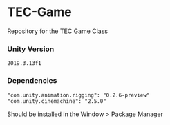 # TEC-Game
Repository for the TEC Game Class

### Unity Version
```
2019.3.13f1
```

### Dependencies
```
"com.unity.animation.rigging": "0.2.6-preview"
"com.unity.cinemachine": "2.5.0"
```

Should be installed in the Window > Package Manager
